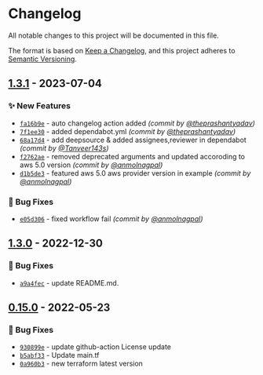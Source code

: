 # Changelog
All notable changes to this project will be documented in this file.

The format is based on [Keep a Changelog](https://keepachangelog.com/en/1.0.0/),
and this project adheres to [Semantic Versioning](https://semver.org/spec/v2.0.0.html).

## [1.3.1] - 2023-07-04
### :sparkles: New Features
- [`fa16b9e`](https://github.com/clouddrove/terraform-aws-waf/commit/fa16b9ee72edb75e2e059b4206290e6fb8be43a3) - auto changelog action added *(commit by [@theprashantyadav](https://github.com/theprashantyadav))*
- [`7f1ee30`](https://github.com/clouddrove/terraform-aws-waf/commit/7f1ee300520c7bd989473a762f817cf5fa96cc25) - added dependabot.yml *(commit by [@theprashantyadav](https://github.com/theprashantyadav))*
- [`68a17d4`](https://github.com/clouddrove/terraform-aws-waf/commit/68a17d420cec61604fc653c1d9d8f0caa900bcd7) - add deepsource & added assignees,reviewer in dependabot *(commit by [@Tanveer143s](https://github.com/Tanveer143s))*
- [`f2762ae`](https://github.com/clouddrove/terraform-aws-waf/commit/f2762aec6c25e7ffa568e4c4e818325c380daf9e) - removed deprecated arguments and updated accoroding to aws 5.0 version *(commit by [@anmolnagpal](https://github.com/anmolnagpal))*
- [`d1b5de3`](https://github.com/clouddrove/terraform-aws-waf/commit/d1b5de31f55a885969125e37382d8cf2e49b7fdc) - featured aws 5.0 aws provider version in example *(commit by [@anmolnagpal](https://github.com/anmolnagpal))*

### :bug: Bug Fixes
- [`e05d306`](https://github.com/clouddrove/terraform-aws-waf/commit/e05d306379d306cfc2a9260bedc3d62c0f36b0ec) - fixed workflow fail *(commit by [@anmolnagpal](https://github.com/anmolnagpal))*


## [1.3.0] - 2022-12-30
### :bug: Bug Fixes
- [`a9a4fec`](https://github.com/clouddrove/terraform-aws-waf/commit/a9a4fecee1bf763fa94d9ea1c044c32e1a5d217e) - update README.md.


## [0.15.0] - 2022-05-23
### :bug: Bug Fixes
- [`930899e`](https://github.com/clouddrove/terraform-aws-waf/commit/930899ed94b8cdacc55ca8917c7b69c457e3450a) - update github-action License update
- [`b5abf33`](https://github.com/clouddrove/terraform-aws-waf/commit/b5abf334594b300e1f5ad3678f1e3d45fc98480c) - Update main.tf
- [`0a960b3`](https://github.com/clouddrove/terraform-aws-waf/commit/0a960b38a13053155d477a98472aaa2facc842c5) - new terraform latest version



[0.15.0]: https://github.com/clouddrove/terraform-aws-waf/compare/0.15.0...master
[1.3.0]:  https://github.com/clouddrove/terraform-aws-waf/releases/tag/1.3.0
[1.3.1]: https://github.com/clouddrove/terraform-aws-waf/compare/1.3.0...1.3.1
